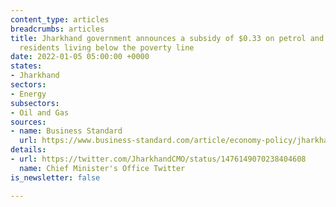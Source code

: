 ```yaml
---
content_type: articles
breadcrumbs: articles
title: Jharkhand government announces a subsidy of $0.33 on petrol and diesel for
  residents living below the poverty line
date: 2022-01-05 05:00:00 +0000
states:
- Jharkhand
sectors:
- Energy
subsectors:
- Oil and Gas
sources:
- name: Business Standard
  url: https://www.business-standard.com/article/economy-policy/jharkhand-to-give-subsidy-of-rs-25-ltr-on-fuel-prices-to-bpl-families-121123000003_1.html
details:
- url: https://twitter.com/JharkhandCMO/status/1476149070238404608
  name: Chief Minister's Office Twitter
is_newsletter: false

---
```


